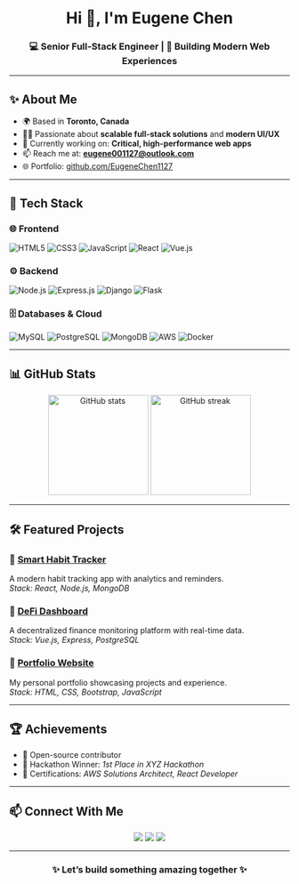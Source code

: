 <!-- Profile README for Eugene Chen -->

<h1 align="center">Hi 👋, I'm Eugene Chen</h1>
<h3 align="center">💻 Senior Full-Stack Engineer | 🚀 Building Modern Web Experiences</h3>

---

## ✨ About Me
- 🌍 Based in **Toronto, Canada**  
- 🧑‍💻 Passionate about **scalable full-stack solutions** and **modern UI/UX**  
- 🔭 Currently working on: **Critical, high-performance web apps**  
- 📫 Reach me at: **[eugene001127@outlook.com](mailto:eugene001127@outlook.com)**  
- 🌐 Portfolio: [github.com/EugeneChen1127](https://eugenechen1127.github.io/)
---

## 🚀 Tech Stack

### 🌐 Frontend
![HTML5](https://img.shields.io/badge/-HTML5-E34F26?logo=html5&logoColor=white&style=for-the-badge)
![CSS3](https://img.shields.io/badge/-CSS3-1572B6?logo=css3&logoColor=white&style=for-the-badge)
![JavaScript](https://img.shields.io/badge/-JavaScript-F7DF1E?logo=javascript&logoColor=black&style=for-the-badge)
![React](https://img.shields.io/badge/-React-61DAFB?logo=react&logoColor=black&style=for-the-badge)
![Vue.js](https://img.shields.io/badge/-Vue.js-4FC08D?logo=vue.js&logoColor=white&style=for-the-badge)

### ⚙️ Backend
![Node.js](https://img.shields.io/badge/-Node.js-339933?logo=node.js&logoColor=white&style=for-the-badge)
![Express.js](https://img.shields.io/badge/-Express.js-000000?logo=express&logoColor=white&style=for-the-badge)
![Django](https://img.shields.io/badge/-Django-092E20?logo=django&logoColor=white&style=for-the-badge)
![Flask](https://img.shields.io/badge/-Flask-000000?logo=flask&logoColor=white&style=for-the-badge)

### 🗄️ Databases & Cloud
![MySQL](https://img.shields.io/badge/-MySQL-4479A1?logo=mysql&logoColor=white&style=for-the-badge)
![PostgreSQL](https://img.shields.io/badge/-PostgreSQL-336791?logo=postgresql&logoColor=white&style=for-the-badge)
![MongoDB](https://img.shields.io/badge/-MongoDB-47A248?logo=mongodb&logoColor=white&style=for-the-badge)
![AWS](https://img.shields.io/badge/-AWS-232F3E?logo=amazonaws&logoColor=white&style=for-the-badge)
![Docker](https://img.shields.io/badge/-Docker-2496ED?logo=docker&logoColor=white&style=for-the-badge)

---

## 📊 GitHub Stats
<p align="center">
  <img src="https://github-readme-stats.vercel.app/api?username=EugeneChen1127&show_icons=true&theme=radical" alt="GitHub stats" height="180"/>
  <img src="https://github-readme-streak-stats.herokuapp.com/?user=EugeneChen1127&theme=radical" alt="GitHub streak" height="180"/>
</p>

---

## 🛠️ Featured Projects

### 🔹 [Smart Habit Tracker](https://github.com/EugeneChen1127/smart-habit-tracker)  
A modern habit tracking app with analytics and reminders.  
*Stack: React, Node.js, MongoDB*  

### 🔹 [DeFi Dashboard](https://github.com/EugeneChen1127/defi-dashboard)  
A decentralized finance monitoring platform with real-time data.  
*Stack: Vue.js, Express, PostgreSQL*  

### 🔹 [Portfolio Website](https://github.com/EugeneChen1127/portfolio)  
My personal portfolio showcasing projects and experience.  
*Stack: HTML, CSS, Bootstrap, JavaScript*  

---

## 🏆 Achievements
- 🌟 Open-source contributor  
- 🥇 Hackathon Winner: *1st Place in XYZ Hackathon*  
- 📜 Certifications: *AWS Solutions Architect, React Developer*  

---

## 📫 Connect With Me
<p align="center">
  <a href="mailto:eugene001127@outlook.com"><img src="https://img.shields.io/badge/Email-D14836?style=for-the-badge&logo=gmail&logoColor=white"/></a>
  <a href="https://www.linkedin.com/in/eugene-chen/"><img src="https://img.shields.io/badge/LinkedIn-0077B5?style=for-the-badge&logo=linkedin&logoColor=white"/></a>
  <a href="https://github.com/EugeneChen1127"><img src="https://img.shields.io/badge/GitHub-100000?style=for-the-badge&logo=github&logoColor=white"/></a>
</p>

---

<h3 align="center">✨ Let’s build something amazing together ✨</h3>
